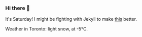 ### Hi there :wave:

It's Saturday! I might be fighting with Jekyll to make [this](https://swissclubto.github.io) better.

Weather in Toronto: light snow, at -5°C.
